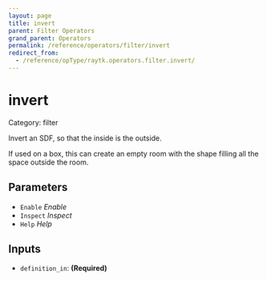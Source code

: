 ```yaml
---
layout: page
title: invert
parent: Filter Operators
grand_parent: Operators
permalink: /reference/operators/filter/invert
redirect_from:
  - /reference/opType/raytk.operators.filter.invert/
---
```


# invert

Category: filter



Invert an SDF, so that the inside is the outside.

If used on a box, this can create an empty room with the shape filling all the space outside the room.

## Parameters

* `Enable` *Enable*
* `Inspect` *Inspect*
* `Help` *Help*

## Inputs

* `definition_in`:  **(Required)**